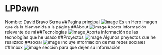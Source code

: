 # LPDawn

Nombre: David Bravo Serna
##Pagina principal
![image](https://user-images.githubusercontent.com/74167198/174422753-77157d25-3c16-407a-aa3d-49a18b19651c.png)
Es un Hero imagen que da la bienvenida a la página
##About
![image](https://user-images.githubusercontent.com/74167198/174422774-792dcdd0-9ec0-4904-bdc4-0a55df1d4cff.png)
Aporta información relevante de mi
##Tecnologías
![image](https://user-images.githubusercontent.com/74167198/174422817-532c846d-edc5-45fb-ab0b-f76411783e00.png)
Aporta información de las tecnologías que he usado
##Proyectos
![image](https://user-images.githubusercontent.com/74167198/174422831-4795e45d-babb-4001-bc16-5dd1ab7bce15.png)
Algunos proyectos que he realizado
##social
![image](https://user-images.githubusercontent.com/74167198/174422846-c0d7695d-2e37-4601-97ac-6fcdd8103e42.png)
Incluye informacion de mis redes sociales
##Imbox
![image](https://user-images.githubusercontent.com/74167198/174422863-786ff5fc-c5d9-455c-ac32-3f41acf66855.png)
sección para que dejen su información

